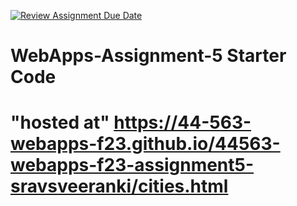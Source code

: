 [![Review Assignment Due Date](https://classroom.github.com/assets/deadline-readme-button-24ddc0f5d75046c5622901739e7c5dd533143b0c8e959d652212380cedb1ea36.svg)](https://classroom.github.com/a/7kKA03Up)
# WebApps-Assignment-5 Starter Code
# "hosted at" https://44-563-webapps-f23.github.io/44563-webapps-f23-assignment5-sravsveeranki/cities.html
